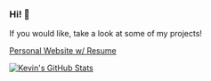 ### Hi! 👋
If you would like, take a look at some of my projects!

[Personal Website w/ Resume](http://zhenghaozhu.github.io/)

[![Kevin's GitHub Stats](https://github-readme-stats.vercel.app/api?username=ZhenghaoZhu&count_private=true&hide=stars&title_color=ffffff&text_color=ffffff&icon_color=ffffff&bg_color=90,232526,414345&show_icons=true)](https://github.com/anuraghazra/github-readme-stats)
<!--
**ZhenghaoZhu/ZhenghaoZhu** is a ✨ _special_ ✨ repository because its `README.md` (this file) appears on your GitHub profile.

Here are some ideas to get you started:

- 🔭 I’m currently working on ...
- 🌱 I’m currently learning ...
- 👯 I’m looking to collaborate on ...
- 🤔 I’m looking for help with ...
- 💬 Ask me about ...
- 📫 How to reach me: ...
- 😄 Pronouns: ...
- ⚡ Fun fact: ...
-->
